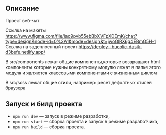 ## Описание
Проект веб-чат

Ссылка на макеты https://www.figma.com/file/iao9pvb55ebBbXVFpXDEmK/chat?type=design&node-id=0%3A1&mode=design&t=jwoGlRX6g4EBmG5H-1
Ссылка на задеплоенный проект https://deploy--bucolic-dasik-d3befe.netlify.app/

В src/components лежат общие компоненты,которые возвращают html компоненты которые нужны конкретному модулю лежат в папке этого модуля и являются классовыми компонентами с жизненным циклом

В src/scss лежат общие стили, например: ресет дефолтных стилей браузера

## Запуск и билд проекта
- `npm run dev` — запуск в режиме разработки,
- `npm run start` — сборка проекта и запуск в режиме разработчика,
- `npm run build` — сборка проекта.
